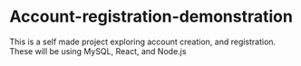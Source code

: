 # Account-registration-demonstration
This is a self made project exploring account creation, and registration. These will be using MySQL, React, and Node.js
